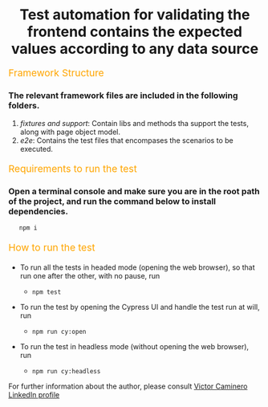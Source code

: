 <h1 align="center">
  Test automation for validating the frontend contains the expected values according to any data source
</h1>

<p align="left" style="font-size: 1.2rem; color: orange;"> Framework Structure </p>

### The relevant framework files are included in the following folders.

1. _fixtures and support_: Contain libs and methods tha support the tests, along with page object model.
2. _e2e_: Contains the test files that encompases the scenarios to be executed.

<p align="left" style="font-size: 1.2rem; color: orange;"> Requirements to run the test </p>

### Open a terminal console and make sure you are in the root path of the project, and run the command below to install dependencies.
```sh
   npm i
```
<p align="left" style="font-size: 1.2rem; color: orange;"> How to run the test </p>

- To run all the tests in headed mode (opening the web browser), so that run one after the other, with no pause, run
   - `npm test`
   
- To run the test by opening the Cypress UI and handle the test run at will, run
   - `npm run cy:open`

- To run the test in headless mode (without opening the web browser), run
   - `npm run cy:headless`

For further information about the author, please consult
[Victor Caminero LinkedIn profile](https://www.linkedin.com/in/victor-caminero/)